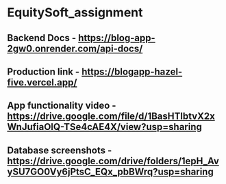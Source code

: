 # EquitySoft_assignment

## Backend Docs - https://blog-app-2gw0.onrender.com/api-docs/

## Production link - https://blogapp-hazel-five.vercel.app/

## App functionality video - https://drive.google.com/file/d/1BasHTlbtvX2xWnJufiaOlQ-TSe4cAE4X/view?usp=sharing

## Database screenshots - https://drive.google.com/drive/folders/1epH_AvySU7GO0Vy6jPtsC_EQx_pbBWrq?usp=sharing
